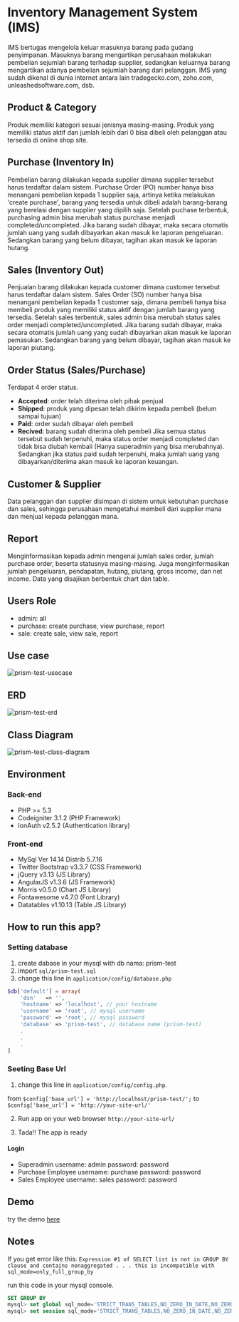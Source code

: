 # Inventory Management System (IMS) 
IMS bertugas mengelola keluar masuknya barang pada gudang penyimpanan. Masuknya barang mengartikan perusahaan melakukan pembelian sejumlah barang terhadap supplier, sedangkan keluarnya barang mengartikan adanya pembelian sejumlah barang dari pelanggan. IMS yang sudah dikenal di dunia internet antara lain tradegecko.com, zoho.com, unleashedsoftware.com, dsb.

## Product & Category
Produk memiliki kategori sesuai jenisnya masing-masing. Produk yang memiliki status aktif dan jumlah lebih dari 0 bisa dibeli oleh pelanggan atau tersedia di online shop site. 

## Purchase (Inventory In)
Pembelian barang dilakukan kepada supplier dimana supplier tersebut harus terdaftar dalam sistem.
Purchase Order (PO) number hanya bisa menangani pembelian kepada 1 supplier saja, artinya ketika melakukan 'create purchase', barang yang tersedia untuk dibeli adalah barang-barang yang berelasi dengan supplier yang dipilih saja.
Setelah puchase terbentuk, purchasing admin bisa merubah status purchase menjadi completed/uncompleted. Jika barang sudah dibayar, maka secara otomatis jumlah uang yang sudah dibayarkan akan masuk ke laporan pengeluaran. Sedangkan barang yang belum dibayar, tagihan akan masuk ke laporan hutang.

## Sales (Inventory Out)
Penjualan barang dilakukan kepada customer dimana customer tersebut harus terdaftar dalam sistem.
Sales Order (SO) number hanya bisa menangani pembelian kepada 1 customer saja, dimana pembeli hanya bisa membeli produk yang memiliki status aktif dengan jumlah barang yang tersedia. 
Setelah sales terbentuk, sales admin bisa merubah status sales order menjadi completed/uncompleted. Jika barang sudah dibayar, maka secara otomatis jumlah uang yang sudah dibayarkan akan masuk ke laporan pemasukan. Sedangkan barang yang belum dibayar, tagihan akan masuk ke laporan piutang.

## Order Status (Sales/Purchase)
Terdapat 4 order status.
- **Accepted**: order telah diterima oleh pihak penjual
- **Shipped**: produk yang dipesan telah dikirim kepada pembeli (belum sampai tujuan)
- **Paid**: order sudah dibayar oleh pembeli
- **Recived**: barang sudah diterima oleh pembeli
Jika semua status tersebut sudah terpenuhi, maka status order menjadi completed dan tidak bisa diubah kembali (Hanya superadmin yang bisa merubahnya).
Sedangkan jika status paid sudah terpenuhi, maka jumlah uang yang dibayarkan/diterima akan masuk ke laporan keuangan.

## Customer & Supplier
Data pelanggan dan supplier disimpan di sistem untuk kebutuhan purchase dan sales, sehingga perusahaan mengetahui membeli dari supplier mana dan menjual kepada pelanggan mana.

## Report
Menginformasikan kepada admin mengenai jumlah sales order, jumlah purchase order, beserta statusnya masing-masing.
Juga menginformasikan jumlah pengeluaran, pendapatan, hutang, piutang, gross income, dan net income. Data yang disajikan berbentuk chart dan table.

## Users Role
- admin: all
- purchase: create purchase, view purchase, report
- sale: create sale, view sale, report

## Use case
![prism-test-usecase](https://lh3.googleusercontent.com/1QkhA9cdqy3JBR0U-Pr95a35FP36gplm7PfAPyapWjvtkIdOHNp_F-Z5B2V3Wtpjr-lYWnML4XtVcLh1MdFGqCZkkjzLXvqMD-HxTHblO9upZFoN7BZmClSH2UtPVJxjT0dyPaa5XUYMv23Xal2HTDsww9MvEiGLzXPYRRNbkEFFiNUjNVPNlrVwcBOzrtAIap64NDXq-quFN257kzhXcBUz-aGqvDyHgZihYZl2gJwK8D0O1acaSVPldGULym9D0oxzEMYN5zzxzod7q6aou4c6-vnGjW4x5wlXYM7mE2RpaJKk3vSKYIx62gbvKALPD_Y-e9cdEqY9l9WgO0pfPVkJn-9QPx2C8XHIed5PGewb7bsCtYYTzs0WVuuD00-TeR0QiabXFG8kCbERTmgGC3FXw81GlVlhb5blzXa7v-J5nsXtPxwhictEaQY4MzS9BL16bhkZbBtLM6LQSKRj8vV-xl0RY6E8DP6yM5ItLd_mnS_RxUNKOCPI3Y84b_50wEnnvaErIsxyQt1oFDaDk7CrJ8esCHvqsE0GHK561bWu9VGVACRI7eQhKUXvr9Qzb6mD_DCXGGyGfeCU1B2J0HrG1oqXXplWlFB1L0s08Mppeym3=w1366-h569-no)

## ERD
![prism-test-erd](https://lh3.googleusercontent.com/RAZJ_bX8pmW7XmeRCD9Og82s2E4OuFFSBADseTZTrnI8tAk-j-feIp2OzPJ92QU63yrVgcTp6wwUxOZkA62a4K4MU4ESwIaoUKM8n9v6yBRw_LV24_oKyh6kuoHxoT4dIq836KeUtc8pz_FELMaxTIgQsYXkKpwglFCtXYuIsWxBTy-l4c5CpTUu-NKQVkWZe1LaFEoQFMWSUZ_cybej6u1EDX9ogl7rXgTw1fB7RZkOUi-KG0Cd-eVp8lhrM7sWDF4ZMTZ5J8tFF4R-54C8XkaXzWECN-ET5LwHoDIR9d0g3aIty9o7LNh3hmVVY3YQpqEdakgzATd0xFfe2D8jduOgTLLpg4NnQTHH5ycYMGEHoYsxW8q7ukUWDyRkmj6CiBqPSfFo8wqga4JK1qYxML8jnGkDQ_ntoH4eFTPdmhctq9tdEMstEe80AjmC4bBy8-JidvDECg6ru7NFTa7YEVh7weScW3Y89TCXMkJhGPrvTqJDoezRaRSchR9DkyOnehjeBs1T5Qj7PCA0YMaxyPQscBLs3foJjetG_lOKWBEBZnA2Y_1kr9jD8Dh32z1ZTdv1vaXrxL_5qNZgRAGIqUCha31cbIcsgAt8y1gjqpjezxSD=w975-h491-no)

## Class Diagram
![prism-test-class-diagram](https://www.dropbox.com/s/21woodwm89pxs0i/prism_test_class_diagram.jpg?dl=0)

## Environment
### Back-end
- PHP >= 5.3
- Codeigniter 3.1.2 (PHP Framework)
- IonAuth v2.5.2 (Authentication library)

### Front-end
- MySql Ver 14.14 Distrib 5.7.16
- Twitter Bootstrap v3.3.7 (CSS Framework)
- jQuery v3.13 (JS Library)
- AngularJS v1.3.6 (JS Framework)
- Morris v0.5.0 (Chart JS Library)
- Fontawesome v4.7.0 (Font Library)
- Datatables v1.10.13 (Table JS Library)


## How to run this app?
### Setting database
1. create dabase in your mysql with db nama: prism-test
2. import `sql/prism-test.sql`
3. change this line in `application/config/database.php`
```php
$db['default'] = array(
	'dsn'	=> '',
	'hostname' => 'localhost', // your hostname
	'username' => 'root', // mysql username
	'password' => 'root', // mysql password
	'database' => 'prism-test', // database name (prism-test)
	.
	.
	.
]
```

### Seeting Base Url
1. change this line in `application/config/config.php`.

from `$config['base_url'] = 'http://localhost/prism-test/';` to `$config['base_url'] = 'http://your-site-url/'`

2. Run app on your web browser `http://your-site-url/`

3. Tada!! The app is ready

#### Login
- Superadmin
username: admin
password: password
- Purchase Employee
username: purchase
password: password
- Sales Employee
username: sales
password: password

## Demo
try the demo [here](kresna-prism-test.pe.hu)

## Notes
If you get error like this:
`Expression #1 of SELECT list is not in GROUP BY clause and contains nonaggregated . . . this is incompatible with sql_mode=only_full_group_by`

run this code in your mysql console.
```sql
SET GROUP BY
mysql> set global sql_mode='STRICT_TRANS_TABLES,NO_ZERO_IN_DATE,NO_ZERO_DATE,ERROR_FOR_DIVISION_BY_ZERO,NO_AUTO_CREATE_USER,NO_ENGINE_SUBSTITUTION';
mysql> set session sql_mode='STRICT_TRANS_TABLES,NO_ZERO_IN_DATE,NO_ZERO_DATE,ERROR_FOR_DIVISION_BY_ZERO,NO_AUTO_CREATE_USER,NO_ENGINE_SUBSTITUTION';
```